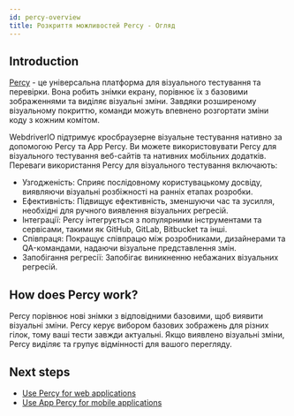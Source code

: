 ```yaml
---
id: percy-overview
title: Розкриття можливостей Percy - Огляд 
---
```


## Introduction

[Percy](https://percy.io/?utm_source=webdriverio&utm_medium=partnered&utm_campaign=documentation) - це універсальна платформа для візуального тестування та перевірки. Вона робить знімки екрану, порівнює їх з базовими зображеннями та виділяє візуальні зміни. Завдяки розширеному візуальному покриттю, команди можуть впевнено розгортати зміни коду з кожним комітом.

WebdriverIO підтримує кросбраузерне візуальне тестування нативно за допомогою Percy та App Percy. Ви можете використовувати Percy для візуального тестування веб-сайтів та нативних мобільних додатків.
Переваги використання Percy для візуального тестування включають:

- Узгодженість: Сприяє послідовному користувацькому досвіду, виявляючи візуальні розбіжності на ранніх етапах розробки.
- Ефективність: Підвищує ефективність, зменшуючи час та зусилля, необхідні для ручного виявлення візуальних регресій.
- Інтеграції: Percy інтегрується з популярними інструментами та сервісами, такими як GitHub, GitLab, Bitbucket та інші.
- Співпраця: Покращує співпрацю між розробниками, дизайнерами та QA-командами, надаючи візуальне представлення змін.
- Запобігання регресії: Запобігає виникненню небажаних візуальних регресій.

## How does Percy work?

Percy порівнює нові знімки з відповідними базовими, щоб виявити візуальні зміни. Percy керує вибором базових зображень для різних гілок, тому ваші тести завжди актуальні. Якщо виявлено візуальні зміни, Percy виділяє та групує відмінності для вашого перегляду.

## Next steps

- [Use Percy for web applications](https://webdriver.io/docs/visual-testing/integrate-with-percy)
- [Use App Percy for mobile applications](https://webdriver.io/docs/visual-testing/integrate-with-app-percy)